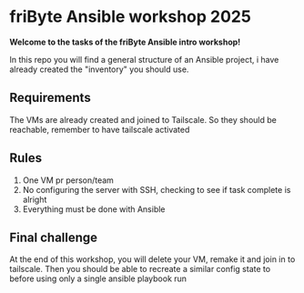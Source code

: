 # friByte Ansible workshop 2025

**Welcome to the tasks of the friByte Ansible intro workshop!**

In this repo you will find a general structure of an Ansible project, i have already created the
"inventory" you should use.

## Requirements

The VMs are already created and joined to Tailscale. So they should be reachable, remember to have tailscale activated

## Rules

1. One VM pr person/team
2. No configuring the server with SSH, checking to see if task complete is alright
3. Everything must be done with Ansible

## Final challenge

At the end of this workshop, you will delete your VM, remake it and join in to tailscale. Then you should be able to recreate a similar config state to before using only a single ansible playbook run

